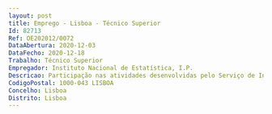 ```yaml
--- 
layout: post
title: Emprego - Lisboa - Técnico Superior
Id: 82713
Ref: OE202012/0072
DataAbertura: 2020-12-03
DataFecho: 2020-12-18
Trabalho: Técnico Superior
Empregador: Instituto Nacional de Estatística, I.P.
Descricao: Participação nas atividades desenvolvidas pelo Serviço de Infraestrutura Tecnológica e Segurança da Informação, que integra o Departamento de Metodologia e Sistemas de Informação, entre outras no desenvolvimento, implementação e gestão da infraestrutura tecnológica, nas vertentes de sistemas Linux e Microsoft Windows, redes e segurança da informação.
CodigoPostal: 1000-043 LISBOA
Concelho: Lisboa
Distrito: Lisboa
--- 
```

